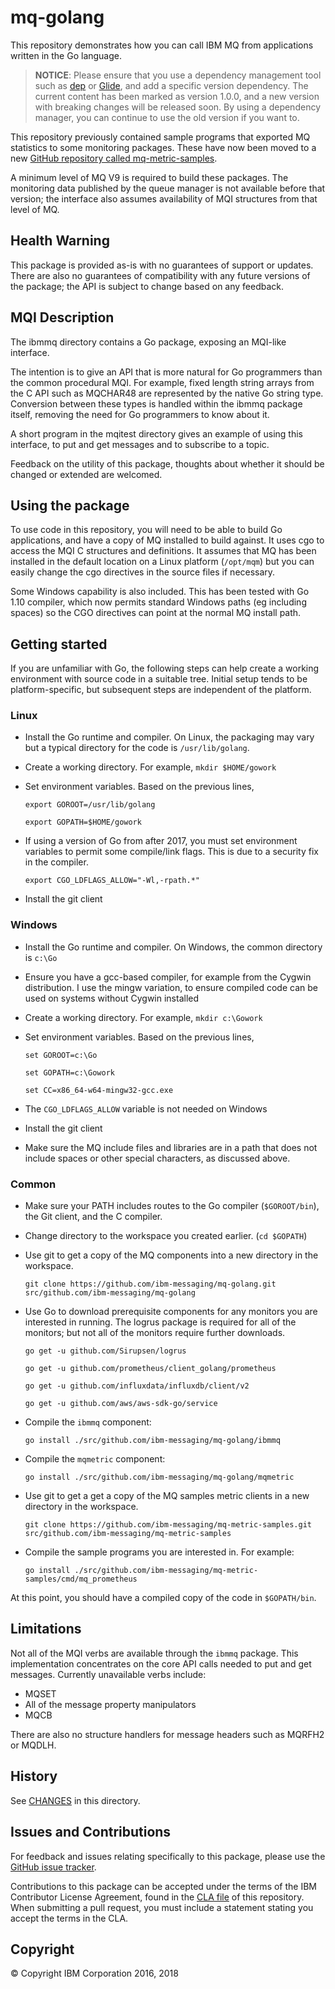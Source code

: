 # mq-golang

This repository demonstrates how you can call IBM MQ from applications written in the Go language.

> **NOTICE**: Please ensure that you use a dependency management tool such as [dep](https://github.com/golang/dep) or [Glide](http://glide.sh/), and add a specific version dependency.  The current content has been marked as version 1.0.0, and a new version with breaking changes will be released soon.  By using a dependency manager, you can continue to use the old version if you want to.

This repository previously contained sample programs that exported MQ statistics to some monitoring packages. These have now been moved to a new [GitHub repository called mq-metric-samples](https://github.com/ibm-messaging/mq-metric-samples).

A minimum level of MQ V9 is required to build these packages.
The monitoring data published by the queue manager is not available before that version; the interface also assumes availability of MQI structures from that level of MQ.

## Health Warning

This package is provided as-is with no guarantees of support or updates. There are also no guarantees of compatibility with any future versions of the package; the API is subject to change based on any feedback.

## MQI Description

The ibmmq directory contains a Go package, exposing an MQI-like interface.

The intention is to give an API that is more natural for Go programmers than the common procedural MQI. For example, fixed length string arrays from the C API such as MQCHAR48 are represented by the native Go string type. Conversion between these types is handled within the ibmmq package itself, removing the need for Go programmers to know about it.

A short program in the mqitest directory gives an example of using this interface, to put and get messages and to subscribe to a topic.

Feedback on the utility of this package, thoughts about whether it should be changed or extended are welcomed.

## Using the package

To use code in this repository, you will need to be able to build Go applications, and have a copy of MQ installed to build against. It uses cgo to access the MQI C structures and definitions. It assumes that MQ has been installed in the default location on a Linux platform (`/opt/mqm`) but you can easily change the cgo directives in the source files if necessary.

Some Windows capability is also included. This has been tested with Go 1.10 compiler, which now permits standard Windows paths (eg including spaces) so the CGO directives can point at the normal MQ install path.

## Getting started

If you are unfamiliar with Go, the following steps can help create a working environment with source code in a suitable tree. Initial setup tends to be platform-specific, but subsequent steps are independent of the platform.

### Linux

* Install the Go runtime and compiler. On Linux, the packaging may vary but a typical directory for the code is `/usr/lib/golang`.

* Create a working directory. For example, ```mkdir $HOME/gowork```

* Set environment variables. Based on the previous lines,

  ```export GOROOT=/usr/lib/golang```

  ```export GOPATH=$HOME/gowork```

* If using a version of Go from after 2017, you must set environment variables to permit some compile/link flags. This is due to a security fix in the compiler.

  ```export CGO_LDFLAGS_ALLOW="-Wl,-rpath.*"```

* Install the git client

### Windows

* Install the Go runtime and compiler. On Windows, the common directory is `c:\Go`
* Ensure you have a gcc-based compiler, for example from the Cygwin distribution. I use the mingw variation, to ensure compiled code can be used on systems without Cygwin installed
* Create a working directory. For example, ```mkdir c:\Gowork```
* Set environment variables. Based on the previous lines,

  ```set GOROOT=c:\Go```

  ```set GOPATH=c:\Gowork```

  ```set CC=x86_64-w64-mingw32-gcc.exe```

* The `CGO_LDFLAGS_ALLOW` variable is not needed on Windows
* Install the git client
* Make sure the MQ include files and libraries are in a path that does not include spaces or other special characters, as discussed above.

### Common

* Make sure your PATH includes routes to the Go compiler (`$GOROOT/bin`), the Git client, and the C compiler.
* Change directory to the workspace you created earlier. (`cd $GOPATH`)
* Use git to get a copy of the MQ components into a new directory in the workspace.

  ```git clone https://github.com/ibm-messaging/mq-golang.git src/github.com/ibm-messaging/mq-golang```

* Use Go to download prerequisite components for any monitors you are interested in running. The logrus package is required for all of the monitors; but not all of the monitors require further downloads.

  ```go get -u github.com/Sirupsen/logrus```

  ```go get -u github.com/prometheus/client_golang/prometheus```

  ```go get -u github.com/influxdata/influxdb/client/v2```

  ```go get -u github.com/aws/aws-sdk-go/service```

* Compile the `ibmmq` component:

  ```go install ./src/github.com/ibm-messaging/mq-golang/ibmmq```

* Compile the `mqmetric` component:

  ```go install ./src/github.com/ibm-messaging/mq-golang/mqmetric```

* Use git to get a get a copy of the MQ samples metric clients in a new directory in the workspace.

  ```git clone https://github.com/ibm-messaging/mq-metric-samples.git src/github.com/ibm-messaging/mq-metric-samples```

* Compile the sample programs you are interested in. For example:

  ```go install ./src/github.com/ibm-messaging/mq-metric-samples/cmd/mq_prometheus```

At this point, you should have a compiled copy of the code in `$GOPATH/bin`.

## Limitations

Not all of the MQI verbs are available through the `ibmmq` package. This
implementation concentrates on the core API calls needed to put and get messages.
Currently unavailable verbs include:

* MQSET
* All of the message property manipulators
* MQCB

There are also no structure handlers for message headers such as MQRFH2 or MQDLH.

## History

See [CHANGES](CHANGES.md) in this directory.

## Issues and Contributions

For feedback and issues relating specifically to this package, please use the [GitHub issue tracker](https://github.com/ibm-messaging/mq-golang/issues).

Contributions to this package can be accepted under the terms of the IBM Contributor License Agreement,
found in the [CLA file](CLA.md) of this repository. When submitting a pull request, you must include a statement stating
you accept the terms in the CLA.

## Copyright

© Copyright IBM Corporation 2016, 2018